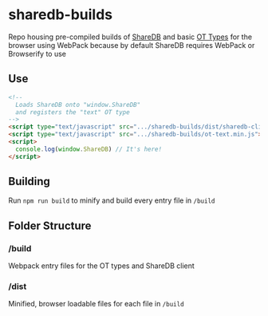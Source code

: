 # sharedb-builds

Repo housing pre-compiled builds of [ShareDB](https://github.com/share/sharedb) and basic [OT Types](https://github.com/ottypes) for the browser using WebPack because by default ShareDB requires WebPack or Browserify to use

## Use
```html
<!--
  Loads ShareDB onto "window.ShareDB"
  and registers the "text" OT type
-->
<script type="text/javascript" src=".../sharedb-builds/dist/sharedb-client.min.js"></script>
<script type="text/javascript" src=".../sharedb-builds/ot-text.min.js"></script>
<script>
  console.log(window.ShareDB) // It's here!
</script>
```

## Building
Run `npm run build` to minify and build every entry file in `/build`

## Folder Structure
### /build
Webpack entry files for the OT types and ShareDB client

### /dist
Minified, browser loadable files for each file in `/build`
